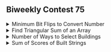 ## Biweekly Contest 75
<details><summary>Minimum Bit Flips to Convert Number</summary>
  
    Problem Statement:
    A bit flip of a number x is choosing a bit in the binary representation of x and flipping it from either 0 to 1 or 1 to 0.
```java
class Solution {
    public int minBitFlips(int start, int goal) {
        int c=0;
        start=start^goal;
        while(start>0){
            if((start & 1)==1) c++;
            start=start>>1;
        }
        return c;
    }
}
```



</details>
<details><summary>Find Triangular Sum of an Array</summary>
  
    Problem Statement:
    You are given a 0-indexed integer array nums, where nums[i] is a digit between 0 and 9 (inclusive).

    The triangular sum of nums is the value of the only element present in nums after the following process terminates:

    Let nums comprise of n elements. If n == 1, end the process. Otherwise, create a new 0-indexed integer array newNums of length n - 1.
    For each index i, where 0 <= i < n - 1, assign the value of newNums[i] as (nums[i] + nums[i+1]) % 10, where % denotes modulo operator.
    Replace the array nums with newNums.
    Repeat the entire process starting from step 1.
    Return the triangular sum of nums.
```java
class Solution {
    public int triangularSum(int[] nums) {
        int n=nums.length;
        while(n>0){
            for(int i=0;i<n-1;i++) nums[i]=(nums[i]+nums[i+1])%10;
            n--;
        }
        return nums[0];
    }
}
```
</details>
<details><summary>Number of Ways to Select Buildings</summary>

    Problem Statement:
    You are given a 0-indexed binary string s which represents the types of buildings along a street where:

    s[i] = '0' denotes that the ith building is an office and
    s[i] = '1' denotes that the ith building is a restaurant.
    As a city official, you would like to select 3 buildings for random inspection. 
    However, to ensure variety, no two consecutive buildings out of the selected buildings can be of the same type.
```java
class Solution {
    public long numberOfWays(String s) {
        int n=s.length();
        int[] one=new int[n];
        int[] zero=new int[n];
        if(s.charAt(0)=='0') zero[0]=1;
        else one[0]=1;
        long ans=0;
        for(int i=1;i<n;i++){
            if(s.charAt(i)=='0') {
                zero[i]=1+zero[i-1];
                one[i]=one[i-1];
            }
            else{
                zero[i]=zero[i-1];
                one[i]=1+one[i-1];
            }
        }
        for(int i=1;i<n;i++){
            if(s.charAt(i)=='0'){
                int b=one[i-1];
                int a=one[n-1]-one[i];
                ans+=b*a;
            }
            else{
                int b=zero[i-1];
                int a=zero[n-1]-zero[i];
                ans+=a*b;
            }
        }
        return ans;
    }
}
```
</details>
<details><summary>Sum of Scores of Built Strings</summary>
  
    Problem Statement:
    You are building a string s of length n one character at a time, prepending each new character to the front of the string. 
    The strings are labeled from 1 to n, where the string with length i is labeled si.

    For example, for s = "abaca", s1 == "a", s2 == "ca", s3 == "aca", etc.
    The score of si is the length of the longest common prefix between si and sn (Note that s == sn).

    Given the final string s, return the sum of the score of every si.
```java
class Solution {
    public long sumScores(String s) {
        long ans=0;
        char[] arr=s.toCharArray();
        int n=s.length();
		int i=1;
        int l=0,r=0;
        int[] z=new int[n];
		while(i<n){
            if(i<=r){
                z[i]=Math.min(r-i+1,z[i-l]);
            }
		    while(i+z[i]<n && arr[z[i]]==arr[i+z[i]]){
		        ++z[i];
		    }
            if(i+z[i]-1>r) {
                l=i;
                r=i+z[i]-1;
            }
            i++;
		}
        for(int val:z) ans+=val;
        return ans+n;
    }
}
```
  
</details>
